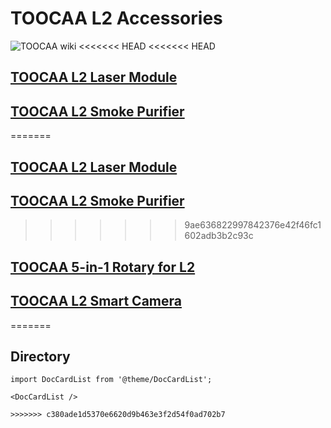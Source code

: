 ﻿---
sidebar_position: 4
sidebar_label: TOOCAA L2 Accessories
---

# TOOCAA L2 Accessories
![TOOCAA wiki](http://wiki-toocaa.oss-cn-hongkong.aliyuncs.com/wiki/2.jpg)
<<<<<<< HEAD
<<<<<<< HEAD
## [TOOCAA L2 Laser Module](https://wiki.toocaa.com/en/toocaa-l2/TOOCAA-L2-Accessories/Laser%20Module/)
## [TOOCAA L2 Smoke Purifier](https://wiki.toocaa.com/en/toocaa-l2/TOOCAA-L2-Accessories/Smoke%20Purifier/)
=======
## [TOOCAA L2 Laser Module](https://wiki.toocaa.com/en/toocaa-l2/TOOCAA-L2-Accessories/Laser-Module/)
## [TOOCAA L2 Smoke Purifier](https://wiki.toocaa.com/en/toocaa-l2/TOOCAA-L2-Accessories/Smoke-Purifier/)
>>>>>>> 9ae636822997842376e42f46fc1602adb3b2c93c
## [TOOCAA 5-in-1 Rotary for L2](https://wiki.toocaa.com/en/toocaa-l2/TOOCAA-L2-Accessories/5-in-1-rotary-for-l2)
## [TOOCAA L2 Smart Camera](https://wiki.toocaa.com/en/toocaa-l2/TOOCAA-L2-Accessories/smart-camera)
=======
## Directory

```mdx-code-block
import DocCardList from '@theme/DocCardList';

<DocCardList />

>>>>>>> c380ade1d5370e6620d9b463e3f2d54f0ad702b7
